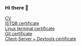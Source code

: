 ### Hi there 👋

<a href="https://drive.google.com/file/d/1Rzuuwy3z_7mbvPzrsDDvqrA1a4DXJZxY/view?usp=sharing">CV</a>\
<a href="https://drive.google.com/file/d/1SxoBiW1Q14qwjo3oRGQSuFnYBD8qucMg/view?usp=sharing">ISTQB certificate</a>\
<a href="https://drive.google.com/file/d/1BvjLPcAtiyBaSv8O6cVyxyt1z75KaG_E/view?usp=sharing">Linux terminal certificate</a>\
<a href="https://drive.google.com/file/d/1vzfIcIv4bImJc-__62DSlAlTlrQibRfc/view?usp=sharing">Git certificate</a>\
<a href="https://drive.google.com/file/d/1MxQ1oqHGBLSN4Q83RpSGu890ddkVZ_hS/view?usp=sharing">Client-Server + Devtools certificate</a>

<!--
**mashanevzorova/mashanevzorova** is a ✨ _special_ ✨ repository because its `README.md` (this file) appears on your GitHub profile.

Here are some ideas to get you started:

- 🔭 I’m currently working on ...
- 🌱 I’m currently learning ...
- 👯 I’m looking to collaborate on ...
- 🤔 I’m looking for help with ...
- 💬 Ask me about ...
- 📫 How to reach me: ...
- 😄 Pronouns: ...
- ⚡ Fun fact: ...
-->
